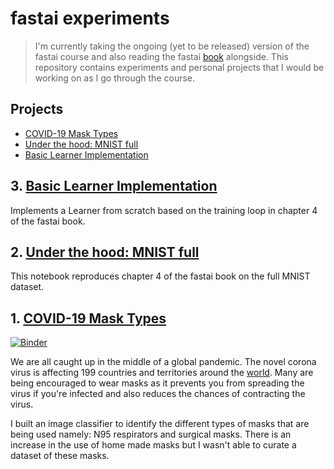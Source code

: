 # fastai experiments
> I'm currently taking the ongoing (yet to be released) version of the fastai course and also reading the fastai [book](https://github.com/fastai/fastbook) alongside. This repository contains experiments and personal projects that I would be working on as I go through the course. 

## Projects

* [COVID-19 Mask Types](#covid-19-mask-types)
* [Under the hood: MNIST full](#under-the-hood:-mnist-full)
* [Basic Learner Implementation](#basic-learner-implementation)


## 3. [Basic Learner Implementation](learner.ipynb)

Implements a Learner from scratch based on the training loop in chapter 4 of the fastai book.


## 2. [Under the hood: MNIST full](mnist_full_chapter_4.ipynb)

This notebook reproduces chapter 4 of the fastai book on the full MNIST dataset.


## 1. [COVID-19 Mask Types](masks.ipynb)

[![Binder](https://mybinder.org/badge_logo.svg)](https://mybinder.org/v2/gh/asiedubrempong/fastai-experiments/master?filepath=masks.ipynb)

We are all caught up in the middle of a global pandemic. The novel corona virus is affecting 199 countries and territories around the [world](https://www.worldometers.info/coronavirus/#countries). Many are being encouraged to wear masks as it prevents you from spreading the virus if you're infected and also reduces the chances of contracting the virus. 

I built an image classifier to identify the different types of masks that are being used namely: N95 respirators and surgical masks. There is an increase in the use of home made masks but I wasn't able to curate a dataset of these masks.
